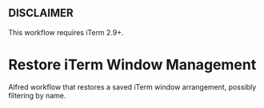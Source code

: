 ## DISCLAIMER

This workflow requires iTerm 2.9+.

# Restore iTerm Window Management

Alfred workflow that restores a saved iTerm window arrangement, possibly
filtering by name.
